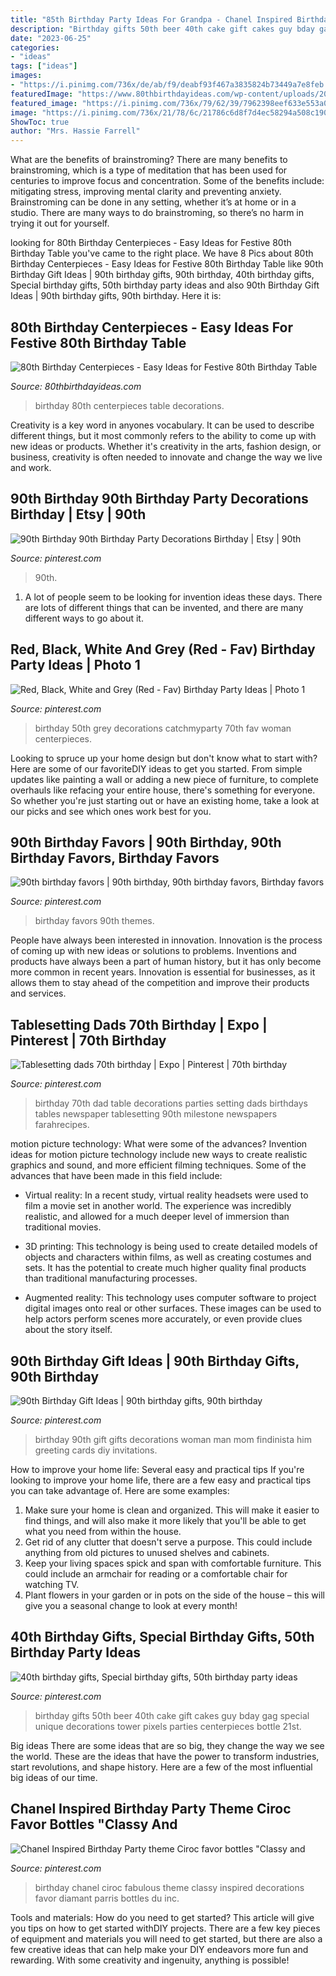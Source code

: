 ```yaml
---
title: "85th Birthday Party Ideas For Grandpa - Chanel Inspired Birthday Party Theme Ciroc Favor Bottles &quot;classy And"
description: "Birthday gifts 50th beer 40th cake gift cakes guy bday gag special unique decorations tower pixels parties centerpieces bottle 21st"
date: "2023-06-25"
categories:
- "ideas"
tags: ["ideas"]
images:
- "https://i.pinimg.com/736x/de/ab/f9/deabf93f467a3835824b73449a7e8feb.jpg"
featuredImage: "https://www.80thbirthdayideas.com/wp-content/uploads/2015/05/20110930_grandpa-80th_031-1024x768.jpg"
featured_image: "https://i.pinimg.com/736x/79/62/39/7962398eef633e553a0e3f3a04564dbe.jpg"
image: "https://i.pinimg.com/736x/21/78/6c/21786c6d8f7d4ec58294a508c19059ac--birthday-favors-th-birthday.jpg"
ShowToc: true
author: "Mrs. Hassie Farrell"
---
```



What are the benefits of brainstroming?
There are many benefits to brainstroming, which is a type of meditation that has been used for centuries to improve focus and concentration. Some of the benefits include: mitigating stress, improving mental clarity and preventing anxiety. Brainstroming can be done in any setting, whether it’s at home or in a studio. There are many ways to do brainstroming, so there’s no harm in trying it out for yourself.

	

		
looking for 80th Birthday Centerpieces - Easy Ideas for Festive 80th Birthday Table you've came to the right place. We have 8 Pics about 80th Birthday Centerpieces - Easy Ideas for Festive 80th Birthday Table like 90th Birthday Gift Ideas | 90th birthday gifts, 90th birthday, 40th birthday gifts, Special birthday gifts, 50th birthday party ideas and also 90th Birthday Gift Ideas | 90th birthday gifts, 90th birthday. Here it is:
		
    
## 80th Birthday Centerpieces - Easy Ideas For Festive 80th Birthday Table

<img loading=lazy src="https://www.80thbirthdayideas.com/wp-content/uploads/2015/05/20110930_grandpa-80th_031-1024x768.jpg" onerror="this.onerror=null;this.src='https://tse2.mm.bing.net/th?id=OIP.cuoLx0s2Zbn7bwDAr9FZFQHaE8&amp;pid=15.1';" alt="80th Birthday Centerpieces - Easy Ideas for Festive 80th Birthday Table">

_Source: 80thbirthdayideas.com_

>birthday 80th centerpieces table decorations. 

	

Creativity is a key word in anyones vocabulary. It can be used to describe different things, but it most commonly refers to the ability to come up with new ideas or products. Whether it's creativity in the arts, fashion design, or business, creativity is often needed to innovate and change the way we live and work.

    
## 90th Birthday 90th Birthday Party Decorations Birthday | Etsy | 90th

<img loading=lazy src="https://i.pinimg.com/736x/3e/2c/5e/3e2c5e50bce45c731596891507ae3542.jpg" onerror="this.onerror=null;this.src='https://tse3.mm.bing.net/th?id=OIP.rsjfRIFyZ71R8b0E_VTQdwHaHa&amp;pid=15.1';" alt="90th Birthday 90th Birthday Party Decorations Birthday | Etsy | 90th">

_Source: pinterest.com_

>90th. 

	

1. A lot of people seem to be looking for invention ideas these days. There are lots of different things that can be invented, and there are many different ways to go about it. 

    
## Red, Black, White And Grey (Red - Fav) Birthday Party Ideas | Photo 1

<img loading=lazy src="https://i.pinimg.com/736x/23/71/a2/2371a27b9a7b5da0fde7b1899075255f--th-birthday-party-birthday-ideas.jpg" onerror="this.onerror=null;this.src='https://tse2.mm.bing.net/th?id=OIP.7ImqxKVw1ift8yh27sjG5gHaNJ&amp;pid=15.1';" alt="Red, Black, White and Grey (Red - Fav) Birthday Party Ideas | Photo 1">

_Source: pinterest.com_

>birthday 50th grey decorations catchmyparty 70th fav woman centerpieces. 

	

Looking to spruce up your home design but don't know what to start with? Here are some of our favoriteDIY ideas to get you started. From simple updates like painting a wall or adding a new piece of furniture, to complete overhauls like refacing your entire house, there's something for everyone. So whether you're just starting out or have an existing home, take a look at our picks and see which ones work best for you.

    
## 90th Birthday Favors | 90th Birthday, 90th Birthday Favors, Birthday Favors

<img loading=lazy src="https://i.pinimg.com/736x/21/78/6c/21786c6d8f7d4ec58294a508c19059ac--birthday-favors-th-birthday.jpg" onerror="this.onerror=null;this.src='https://tse3.mm.bing.net/th?id=OIP.CD9pS7I_BPJQRSSPRpoGuQDYEg&amp;pid=15.1';" alt="90th birthday favors | 90th birthday, 90th birthday favors, Birthday favors">

_Source: pinterest.com_

>birthday favors 90th themes. 

	

People have always been interested in innovation. Innovation is the process of coming up with new ideas or solutions to problems. Inventions and products have always been a part of human history, but it has only become more common in recent years. Innovation is essential for businesses, as it allows them to stay ahead of the competition and improve their products and services.

    
## Tablesetting Dads 70th Birthday | Expo | Pinterest | 70th Birthday

<img loading=lazy src="https://s-media-cache-ak0.pinimg.com/736x/0b/53/fe/0b53fe214ca861d224bc7fe36517f8bb.jpg" onerror="this.onerror=null;this.src='https://tse2.mm.bing.net/th?id=OIP.TnimBlARdvrM7k_sr28hZwHaJ3&amp;pid=15.1';" alt="Tablesetting dads 70th birthday | Expo | Pinterest | 70th birthday">

_Source: pinterest.com_

>birthday 70th dad table decorations parties setting dads birthdays tables newspaper tablesetting 90th milestone newspapers farahrecipes. 

	

motion picture technology: What were some of the advances?
Invention ideas for motion picture technology include new ways to create realistic graphics and sound, and more efficient filming techniques. Some of the advances that have been made in this field include: 
- Virtual reality: In a recent study, virtual reality headsets were used to film a movie set in another world. The experience was incredibly realistic, and allowed for a much deeper level of immersion than traditional movies. 

- 3D printing: This technology is being used to create detailed models of objects and characters within films, as well as creating costumes and sets. It has the potential to create much higher quality final products than traditional manufacturing processes. 

- Augmented reality: This technology uses computer software to project digital images onto real or other surfaces. These images can be used to help actors perform scenes more accurately, or even provide clues about the story itself.

    
## 90th Birthday Gift Ideas | 90th Birthday Gifts, 90th Birthday

<img loading=lazy src="https://i.pinimg.com/736x/79/62/39/7962398eef633e553a0e3f3a04564dbe.jpg" onerror="this.onerror=null;this.src='https://tse2.mm.bing.net/th?id=OIP.c7ApRiSq9OEPsmNVrZifxwHaLH&amp;pid=15.1';" alt="90th Birthday Gift Ideas | 90th birthday gifts, 90th birthday">

_Source: pinterest.com_

>birthday 90th gift gifts decorations woman man mom findinista him greeting cards diy invitations. 

	

How to improve your home life: Several easy and practical tips
If you're looking to improve your home life, there are a few easy and practical tips you can take advantage of. Here are some examples:
1. Make sure your home is clean and organized. This will make it easier to find things, and will also make it more likely that you'll be able to get what you need from within the house.
2. Get rid of any clutter that doesn't serve a purpose. This could include anything from old pictures to unused shelves and cabinets.
3. Keep your living spaces spick and span with comfortable furniture. This could include an armchair for reading or a comfortable chair for watching TV. 
4. Plant flowers in your garden or in pots on the side of the house – this will give you a seasonal change to look at every month! 

    
## 40th Birthday Gifts, Special Birthday Gifts, 50th Birthday Party Ideas

<img loading=lazy src="https://i.pinimg.com/originals/1f/b0/a6/1fb0a6d8f0fb6cb2f6cc378da9cf40b4.jpg" onerror="this.onerror=null;this.src='https://tse1.mm.bing.net/th?id=OIP.Y_ixXtMcwGXJFsu8yxzuKQHaJ4&amp;pid=15.1';" alt="40th birthday gifts, Special birthday gifts, 50th birthday party ideas">

_Source: pinterest.com_

>birthday gifts 50th beer 40th cake gift cakes guy bday gag special unique decorations tower pixels parties centerpieces bottle 21st. 

	

Big ideas
There are some ideas that are so big, they change the way we see the world. These are the ideas that have the power to transform industries, start revolutions, and shape history. Here are a few of the most influential big ideas of our time.

    
## Chanel Inspired Birthday Party Theme Ciroc Favor Bottles &quot;Classy And

<img loading=lazy src="https://i.pinimg.com/736x/de/ab/f9/deabf93f467a3835824b73449a7e8feb.jpg" onerror="this.onerror=null;this.src='https://tse3.mm.bing.net/th?id=OIP.4WUbMjDzvtvbVjPMCMYnUAHaHa&amp;pid=15.1';" alt="Chanel Inspired Birthday Party theme Ciroc favor bottles &quot;Classy and">

_Source: pinterest.com_

>birthday chanel ciroc fabulous theme classy inspired decorations favor diamant parris bottles du inc. 

	

Tools and materials: How do you need to get started?
This article will give you tips on how to get started withDIY projects. There are a few key pieces of equipment and materials you will need to get started, but there are also a few creative ideas that can help make your DIY endeavors more fun and rewarding. With some creativity and ingenuity, anything is possible!

